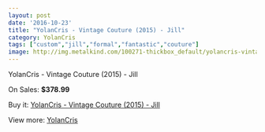 ```yaml
---
layout: post
date: '2016-10-23'
title: "YolanCris - Vintage Couture (2015) - Jill"
category: YolanCris
tags: ["custom","jill","formal","fantastic","couture"]
image: http://img.metalkind.com/100271-thickbox_default/yolancris-vintage-couture-2015-jill.jpg
---
```

YolanCris - Vintage Couture (2015) - Jill

On Sales: **$378.99**
<a href="https://www.metalkind.com/en/yolancris/23048-yolancris-vintage-couture-2015-jill.html"><amp-img layout="responsive" width="600" height="600" src="//img.metalkind.com/100271-thickbox_default/yolancris-vintage-couture-2015-jill.jpg" alt="YolanCris - Vintage Couture (2015) - Jill 0" /></a>
<a href="https://www.metalkind.com/en/yolancris/23048-yolancris-vintage-couture-2015-jill.html"><amp-img layout="responsive" width="600" height="600" src="//img.metalkind.com/100272-thickbox_default/yolancris-vintage-couture-2015-jill.jpg" alt="YolanCris - Vintage Couture (2015) - Jill 1" /></a>
<a href="https://www.metalkind.com/en/yolancris/23048-yolancris-vintage-couture-2015-jill.html"><amp-img layout="responsive" width="600" height="600" src="//img.metalkind.com/100273-thickbox_default/yolancris-vintage-couture-2015-jill.jpg" alt="YolanCris - Vintage Couture (2015) - Jill 2" /></a>

Buy it: [YolanCris - Vintage Couture (2015) - Jill](https://www.metalkind.com/en/yolancris/23048-yolancris-vintage-couture-2015-jill.html "YolanCris - Vintage Couture (2015) - Jill")

View more: [YolanCris](https://www.metalkind.com/en/204-yolancris "YolanCris")